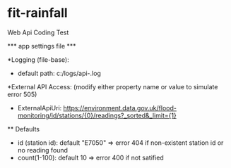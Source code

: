 # fit-rainfall
Web Api Coding Test

*** app settings file ***

*Logging (file-base):
 - default path: c:/logs/api-.log

*External API Access: (modify either property name or value to simulate error 505)
 - ExternalApiUri: https://environment.data.gov.uk/flood-monitoring/id/stations/{0}/readings?_sorted&_limit={1}

** Defaults
  - id (station id): default "E7050" => error 404 if non-existent station id or no reading found
  - count(1-100): default 10 => error 400 if not satified
